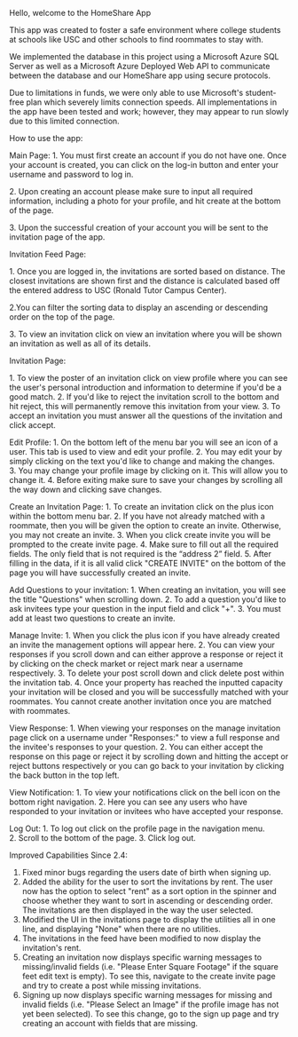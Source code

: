 Hello, welcome to the HomeShare App

This app was created to foster a safe environment where college students at schools like USC and other schools to find roommates to stay with.

We implemented the database in this project using a Microsoft Azure SQL Server as well as a Microsoft Azure Deployed Web API to communicate between the database and our HomeShare app using secure protocols.

Due to limitations in funds, we were only able to use Microsoft's student-free plan which severely limits connection speeds. All implementations in the app have been tested and work; however, they may appear to run slowly due to this limited connection.

How to use the app:

Main Page:
1. You must first create an account if you do not have one. Once your account is created, you can click on the log-in button and enter your username and password to log in.

2. Upon creating an account please make sure to input all required information, including a photo for your profile, and hit create at the bottom of the page.

3. Upon the successful creation of your account you will be sent to the invitation page of the app.

Invitation Feed Page:

1. Once you are logged in, the invitations are sorted based on distance. The closest invitations are shown first and the distance is calculated based off the entered address to USC (Ronald Tutor Campus Center).

2.You can filter the sorting data to display an ascending or descending order on the top of the page.

3. To view an invitation click on view an invitation where you will be shown an invitation as well as all of its details.

Invitation Page:

1. To view the poster of an invitation click on view profile where you can see the user's personal introduction and information to determine if you'd be a good match.
2. If you'd like to reject the invitation scroll to the bottom and hit reject, this will permanently remove this invitation from your view.
3. To accept an invitation you must answer all the questions of the invitation and click accept.

Edit Profile:
1. On the bottom left of the menu bar you will see an icon of a user. This tab is used to view and edit your profile.
2. You may edit your by simply clicking on the text you'd like to change and making the changes.
3. You may change your profile image by clicking on it. This will allow you to change it.
4. Before exiting make sure to save your changes by scrolling all the way down and clicking save changes.

Create an Invitation Page:
1. To create an invitation click on the plus icon within the bottom menu bar.
2. If you have not already matched with a roommate, then you will be given the option to create an invite. Otherwise, you may not create an invite.
3. When you click create invite you will be prompted to the create invite page.
4. Make sure to fill out all the required fields. The only field that is not required is the “address 2” field.
5. After filling in the data, if it is all valid click "CREATE INVITE" on the bottom of the page you will have successfully created an invite.

Add Questions to your invitation:
1. When creating an invitation, you will see the title "Questions" when scrolling down.
2. To add a question you'd like to ask invitees type your question in the input field and click "+".
3. You must add at least two questions to create an invite.

Manage Invite:
1. When you click the plus icon if you have already created an invite the management options will appear here.
2. You can view your responses if you scroll down and can either approve a response or reject it by clicking on the check market or reject mark near a username respectively.
3. To delete your post scroll down and click delete post within the invitation tab.
4. Once your property has reached the inputted capacity your invitation will be closed and you will be successfully matched with your roommates. You cannot create another invitation once you are matched with roommates.

View Response:
1. When viewing your responses on the manage invitation page click on a username under "Responses:" to view a full response and the invitee's responses to your question.
2. You can either accept the response on this page or reject it by scrolling down and hitting the accept or reject buttons respectively or you can go back to your invitation by clicking the back button in the top left.

View Notification:
1. To view your notifications click on the bell icon on the bottom right navigation.
2. Here you can see any users who have responded to your invitation or invitees who have accepted your response.

Log Out:
1. To log out click on the profile page in the navigation menu.
2. Scroll to the bottom of the page.
3. Click log out.

Improved Capabilities Since 2.4:
1. Fixed minor bugs regarding the users date of birth when signing up.
2. Added the ability for the user to sort the invitations by rent.  The user now has the option to select "rent" as a sort option in the spinner and choose whether they want to sort in ascending or descending order.  The invitations are then displayed in the way the user selected.
3. Modified the UI in the invitations page to display the utilities all in one line, and displaying "None" when there are no utilities.
4. The invitations in the feed have been modified to now display the invitation's rent.
5. Creating an invitation now displays specific warning messages to missing/invalid fields (i.e. "Please Enter Square Footage" if the square feet edit text is empty).  To see this, navigate to the create invite page and try to create a post while missing invitations.
6. Signing up now displays specific warning messages for missing and invalid fields (i.e. "Please Select an Image" if the profile image has not yet been selected).  To see this change, go to the sign up page and try creating an account with fields that are missing.
